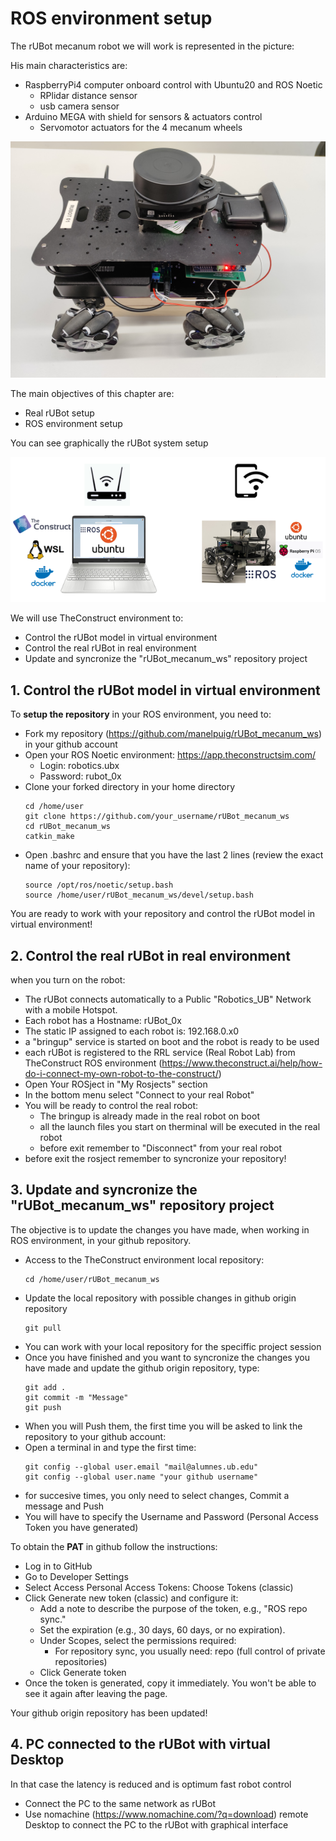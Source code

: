 # **ROS environment setup**

The rUBot mecanum robot we will work is represented in the picture:

His main characteristics are: 

- RaspberryPi4 computer onboard control with Ubuntu20 and ROS Noetic
  - RPlidar distance sensor
  - usb camera sensor
- Arduino MEGA with shield for sensors & actuators control
  - Servomotor actuators for the 4 mecanum wheels
  
![](./Images/01_Setup/01_rubot_pi.jpg)

The main objectives of this chapter are:

- Real rUBot setup
- ROS environment setup

You can see graphically the rUBot system setup

![](./Images/01_Setup/02_Configuration_setup1.png)

We will use TheConstruct environment to:
- Control the rUBot model in virtual environment
- Control the real rUBot in real environment
- Update and syncronize the "rUBot_mecanum_ws" repository project

## **1. Control the rUBot model in virtual environment**

To **setup the repository** in your ROS environment, you need to:
- Fork my repository (https://github.com/manelpuig/rUBot_mecanum_ws) in your github account
- Open your ROS Noetic environment: https://app.theconstructsim.com/
  - Login: robotics.ubx
  - Password: rubot_0x
- Clone your forked directory in your home directory
  ```shell
  cd /home/user
  git clone https://github.com/your_username/rUBot_mecanum_ws
  cd rUBot_mecanum_ws
  catkin_make
  ```
- Open .bashrc and ensure that you have the last 2 lines (review the exact name of your repository):
  ```shell
  source /opt/ros/noetic/setup.bash
  source /home/user/rUBot_mecanum_ws/devel/setup.bash
  ```
You are ready to work with your repository and control the rUBot model in virtual environment!

## **2. Control the real rUBot in real environment**

when you turn on the robot:
- The rUBot connects automatically to a Public "Robotics_UB" Network with a mobile Hotspot.
- Each robot has a Hostname: rUBot_0x
- The static IP assigned to each robot is: 192.168.0.x0
- a "bringup" service is started on boot and the robot is ready to be used 
- each rUBot is registered to the RRL service (Real Robot Lab) from TheConstruct ROS environment (https://www.theconstruct.ai/help/how-do-i-connect-my-own-robot-to-the-construct/)
- Open Your ROSject in "My Rosjects" section
- In the bottom menu select "Connect to your real Robot"
- You will be ready to control the real robot:
  - The bringup is already made in the real robot on boot
  - all the launch files you start on therminal will be executed in the real robot
  - before exit remember to "Disconnect" from your real robot
- before exit the rosject remember to syncronize your repository!

## **3. Update and syncronize the "rUBot_mecanum_ws" repository project**

The objective is to update the changes you have made, when working in ROS environment, in your github repository.

- Access to the TheConstruct environment local repository:
  ````shell
  cd /home/user/rUBot_mecanum_ws
  ````
- Update the local repository with possible changes in github origin repository
  ````shell
  git pull
  ````
- You can work with your local repository for the speciffic project session
- Once you have finished and you want to syncronize the changes you have made and update the github origin repository, type:
  ````shell
  git add .
  git commit -m "Message"
  git push
  ````
- When you will Push them, the first time you will be asked to link the repository to your github account:
- Open a terminal in and type the first time:
  ```shell
  git config --global user.email "mail@alumnes.ub.edu"
  git config --global user.name "your github username"
  ```
- for succesive times, you only need to select changes, Commit a message and Push
- You will have to specify the Username and Password (Personal Access Token you have generated)

To obtain the **PAT** in github follow the instructions:

  - Log in to GitHub
  - Go to Developer Settings
  - Select Access Personal Access Tokens: Choose Tokens (classic)
  - Click Generate new token (classic) and configure it:
    - Add a note to describe the purpose of the token, e.g., "ROS repo sync."
    - Set the expiration (e.g., 30 days, 60 days, or no expiration).
    - Under Scopes, select the permissions required:
      - For repository sync, you usually need: repo (full control of private repositories)
    - Click Generate token
  - Once the token is generated, copy it immediately. You won't be able to see it again after leaving the page.

Your github origin repository has been updated!

## **4. PC connected to the rUBot with virtual Desktop**

In that case the latency is reduced and is optimum fast robot control 

- Connect the PC to the same network as rUBot
- Use nomachine (https://www.nomachine.com/?q=download) remote Desktop to connect the PC to the rUBot with graphical interface

